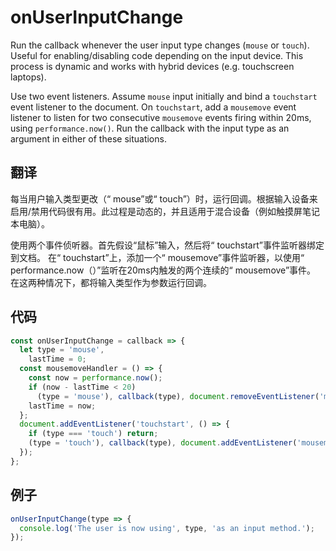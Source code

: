 # onUserInputChange

Run the callback whenever the user input type changes (`mouse` or `touch`). Useful for enabling/disabling code depending on the input device. This process is dynamic and works with hybrid devices (e.g. touchscreen laptops).

Use two event listeners. Assume `mouse` input initially and bind a `touchstart` event listener to the document. 
On `touchstart`, add a `mousemove` event listener to listen for two consecutive `mousemove` events firing within 20ms, using `performance.now()`.
Run the callback with the input type as an argument in either of these situations.

## 翻译

每当用户输入类型更改（“ mouse”或“ touch”）时，运行回调。根据输入设备来启用/禁用代码很有用。此过程是动态的，并且适用于混合设备（例如触摸屏笔记本电脑）。

使用两个事件侦听器。首先假设“鼠标”输入，然后将“ touchstart”事件监听器绑定到文档。
在“ touchstart”上，添加一个“ mousemove”事件监听器，以使用“ performance.now（）”监听在20ms内触发的两个连续的“ mousemove”事件。
在这两种情况下，都将输入类型作为参数运行回调。

## 代码

```js
const onUserInputChange = callback => {
  let type = 'mouse',
    lastTime = 0;
  const mousemoveHandler = () => {
    const now = performance.now();
    if (now - lastTime < 20)
      (type = 'mouse'), callback(type), document.removeEventListener('mousemove', mousemoveHandler);
    lastTime = now;
  };
  document.addEventListener('touchstart', () => {
    if (type === 'touch') return;
    (type = 'touch'), callback(type), document.addEventListener('mousemove', mousemoveHandler);
  });
};
```

## 例子

```js
onUserInputChange(type => {
  console.log('The user is now using', type, 'as an input method.');
});
```

